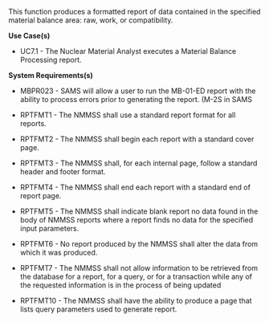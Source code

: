 This function produces a formatted report of data contained in the specified material balance area: raw, work, or compatibility.

**Use Case(s)**

- UC7.1 - The Nuclear Material Analyst executes a Material Balance Processing report.

**System Requirements(s)**

- MBPR023 - SAMS will allow a user to run the MB-01-ED report with the ability to process errors prior to generating the report. (M-2S in SAMS

- RPTFMT1 - The NMMSS shall use a standard report format for all reports.

- RPTFMT2 - The NMMSS shall begin each report with a standard cover page.

- RPTFMT3 - The NMMSS shall, for each internal page, follow a standard header and footer format.

- RPTFMT4 - The NMMSS shall end each report with a standard end of report page.

- RPTFMT5 - The NMMSS shall indicate blank report no data found in the body of NMMSS reports where a report finds no data for the specified input parameters.

- RPTFMT6 - No report produced by the NMMSS shall alter the data from which it was produced.

- RPTFMT7 - The NMMSS shall not allow information to be retrieved from the database for a report, for a query, or for a transaction while any of the requested information is in the process of being updated

- RPTFMT10 - The NMMSS shall have the ability to produce a page that lists query parameters used to generate report.